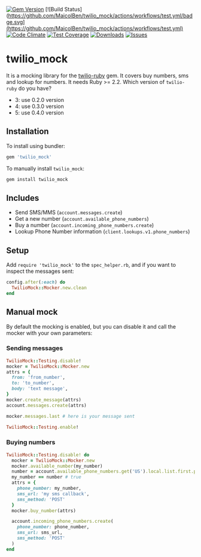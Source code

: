 [![Gem Version](https://badge.fury.io/rb/twilio_mock.svg)](https://badge.fury.io/rb/twilio_mock)
[![Build Status](https://github.com/MaicolBen/twilio_mock/actions/workflows/test.yml/badge.svg](https://github.com/MaicolBen/twilio_mock/actions/workflows/test.yml)
[![Code Climate](https://codeclimate.com/github/MaicolBen/twilio_mock/badges/gpa.svg)](https://codeclimate.com/github/MaicolBen/twilio_mock)
[![Test Coverage](https://codeclimate.com/github/MaicolBen/twilio_mock/badges/coverage.svg)](https://codeclimate.com/github/MaicolBen/twilio_mock/coverage)
[![Downloads](https://img.shields.io/gem/dt/twilio_mock.svg)](https://rubygems.org/gems/twilio_mock)
[![Issues](https://img.shields.io/github/issues/Maicolben/twilio_mock.svg?style=flat-square)](https://github.com/vcr/vcr/issues)

# twilio_mock

It is a mocking library for the [twilio-ruby](https://github.com/twilio/twilio-ruby) gem. It covers buy numbers, sms and lookup for numbers. It needs Ruby >= 2.2.
Which version of `twilio-ruby` do you have?
 - 3: use 0.2.0 version
 - 4: use 0.3.0 version
 - 5: use 0.4.0 version

## Installation

To install using bundler:

```ruby
gem 'twilio_mock'
```

To manually install `twilio_mock`:

```bash
gem install twilio_mock
```

## Includes

 * Send SMS/MMS (`account.messages.create`)
 * Get a new number (`account.available_phone_numbers`)
 * Buy a number (`account.incoming_phone_numbers.create`)
 * Lookup Phone Number information (`client.lookups.v1.phone_numbers`)

## Setup

Add `require 'twilio_mock'` to the `spec_helper.rb`, and if you want to inspect the messages sent:

```ruby
config.after(:each) do
  TwilioMock::Mocker.new.clean
end
```

## Manual mock

By default the mocking is enabled, but you can disable it and call the mocker with your own parameters:

### Sending messages

```ruby
TwilioMock::Testing.disable!
mocker = TwilioMock::Mocker.new
attrs = {
  from: 'from_number',
  to: 'to_number',
  body: 'text message',
}
mocker.create_message(attrs)
account.messages.create(attrs)

mocker.messages.last # here is your message sent

TwilioMock::Testing.enable!

```

### Buying numbers

```ruby
TwilioMock::Testing.disable! do
  mocker = TwilioMock::Mocker.new
  mocker.available_number(my_number)
  number = account.available_phone_numbers.get('US').local.list.first.phone_number
  my_number == number # true
  attrs = {
    phone_number: my_number,
    sms_url: 'my sms callback',
    sms_method: 'POST'
  }
  mocker.buy_number(attrs)

  account.incoming_phone_numbers.create(
    phone_number: phone_number,
    sms_url: sms_url,
    sms_method: 'POST'
  )
end
```
